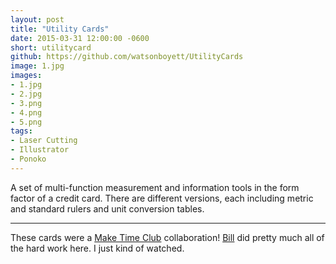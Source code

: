 ```yaml
---
layout: post
title: "Utility Cards"
date: 2015-03-31 12:00:00 -0600
short: utilitycard
github: https://github.com/watsonboyett/UtilityCards
image: 1.jpg
images:
- 1.jpg
- 2.jpg
- 3.png
- 4.png
- 5.png
tags:
- Laser Cutting
- Illustrator
- Ponoko
---
```


A set of multi-function measurement and information tools in the form factor of a credit card. There are different versions, each including metric and standard rulers and unit conversion tables.

-----

These cards were a [Make Time Club](http://maketime.club) collaboration! [Bill](http://b.illbrown.com) did pretty much all of the hard work here. I just kind of watched. 

